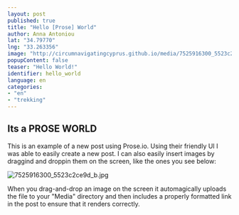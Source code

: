 ```yaml
---
layout: post
published: true
title: "Hello [Prose] World"
author: Anna Antoniou
lat: "34.79770"
lng: "33.263356"
image: "http://circumnavigatingcyprus.github.io/media/7525916300_5523c2ce9d_b.jpg"
popupContent: false
teaser: "Hello World!"
identifier: hello_world
language: en
categories:
- "en"
- "trekking"
---
```







## Its a PROSE WORLD

This is an example of a new post using Prose.io. Using their friendly UI I was able to easily create a new post. I can also easily insert images by draggind and droppin them on the screen, like the ones you see below:

![7525916300_5523c2ce9d_b.jpg]({{site.baseurl}}/media/7525916300_5523c2ce9d_b.jpg)

When you drag-and-drop an image on the screen it automagically uploads the file to your "Media" directory and then includes a properly formatted link in the post to ensure that it renders correctly.
